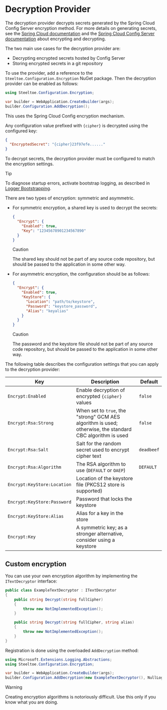 # Decryption Provider

The decryption provider decrypts secrets generated by the Spring Cloud Config Server encryption method. For more details on generating secrets,
see the [Spring Cloud documentation](https://cloud.spring.io/spring-cloud-static/spring-cloud.html#_encryption_and_decryption_2) and the [Spring Cloud Config Server documentation](https://docs.spring.io/spring-cloud-config/docs/current/reference/html/#_encryption_and_decryption)
about encrypting and decrypting.

The two main use cases for the decryption provider are:

- Decrypting encrypted secrets hosted by Config Server
- Storing encrypted secrets in a git repository

To use the provider, add a reference to the `Steeltoe.Configuration.Encryption` NuGet package.
Then the decryption provider can be enabled as follows:

```csharp
using Steeltoe.Configuration.Encryption;

var builder = WebApplication.CreateBuilder(args);
builder.Configuration.AddDecryption();
```

This uses the Spring Cloud Config encryption mechanism.

Any configuration value prefixed with `{cipher}` is decrypted using the configured key:

```json
{
  "EncryptedSecret": "{cipher}23f97efe......"
}
```

To decrypt secrets, the decryption provider must be configured to match the encryption settings.

> [!TIP]
> To diagnose startup errors, activate bootstrap logging, as described in [Logger Bootstrapping](../bootstrap/log-bootstrap.md).

There are two types of encryption: symmetric and asymmetric.

* For symmetric encryption, a shared key is used to decrypt the secrets:

    ```json
    {
      "Encrypt": {
        "Enabled": true,
        "Key": "12345678901234567890"
      }
    }
    ```

    > [!CAUTION]
    > The shared key should not be part of any source code repository, but should be passed to the application in some other way.

* For asymmetric encryption, the configuration should be as follows:

    ```json
    {
      "Encrypt": {
        "Enabled": true,
        "KeyStore": {
          "Location": "path/to/keystore",
          "Password": "keystore_password",
          "Alias": "keyalias"
        }
      }
    }
    ```

    > [!CAUTION]
    > The password and the keystore file should not be part of any source code repository, but should be passed to the application in some other way.

The following table describes the configuration settings that you can apply to the decryption provider:

| Key | Description | Default |
| --- | --- | --- |
| `Encrypt:Enabled` | Enable decryption of encrypted `{cipher}` values | `false` |
| `Encrypt:Rsa:Strong` | When set to `true`, the "strong" GCM AES algorithm is used; otherwise, the standard CBC algorithm is used | `false` |
| `Encrypt:Rsa:Salt` | Salt for the random secret used to encrypt cipher text | `deadbeef` |
| `Encrypt:Rsa:Algorithm` | The RSA algorithm to use (`DEFAULT` or `OAEP`) | `DEFAULT` |
| `Encrypt:KeyStore:Location` | Location of the keystore file (PKCS12 store is supported) | |
| `Encrypt:KeyStore:Password` | Password that locks the keystore | |
| `Encrypt:KeyStore:Alias` | Alias for a key in the store | |
| `Encrypt:Key` | A symmetric key; as a stronger alternative, consider using a keystore | |

## Custom encryption

You can use your own encryption algorithm by implementing the `ITextDecryptor` interface:

```csharp
public class ExampleTextDecryptor : ITextDecryptor
{
    public string Decrypt(string fullCipher)
    {
        throw new NotImplementedException();
    }

    public string Decrypt(string fullCipher, string alias)
    {
        throw new NotImplementedException();
    }
}
```

Registration is done using the overloaded `AddDecryption` method:

```csharp
using Microsoft.Extensions.Logging.Abstractions;
using Steeltoe.Configuration.Encryption;

var builder = WebApplication.CreateBuilder(args);
builder.Configuration.AddDecryption(new ExampleTextDecryptor(), NullLoggerFactory.Instance);
```

> [!WARNING]
> Creating encryption algorithms is notoriously difficult. Use this only if you know what you are doing.
